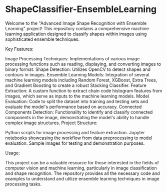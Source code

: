 # ShapeClassifier-EnsembleLearning

Welcome to the "Advanced Image Shape Recognition with Ensemble Learning" project! This repository contains a comprehensive machine learning application designed to classify shapes within images using sophisticated ensemble techniques.

Key Features:

Image Processing Techniques: Implementations of various image processing functions such as reading, displaying, and converting images to binary format.
Shape Detection: Utilizes OpenCV to detect shapes and contours in images.
Ensemble Learning Models: Integration of several machine learning models including Random Forest, XGBoost, Extra Trees, and Gradient Boosting to create a robust Stacking Classifier.
Feature Extraction: A custom function to extract chain code histogram features from images, which serve as inputs to the machine learning models.
Model Evaluation: Code to split the dataset into training and testing sets and evaluate the model's performance based on accuracy.
Connected Components Detection: Functionality to identify and classify connected components in the image, demonstrating the model's ability to handle complex image structures.
Project Structure:

Python scripts for image processing and feature extraction.
Jupyter notebooks showcasing the workflow from data preprocessing to model evaluation.
Sample images for testing and demonstration purposes.

Usage:

This project can be a valuable resource for those interested in the fields of computer vision and machine learning, particularly in image classification and shape recognition. The repository provides all the necessary code and examples to understand and utilize ensemble learning techniques in image processing tasks.
